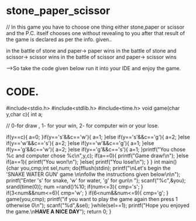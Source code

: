 # stone_paper_scissor
// In this game you have to choose one thing either stone,paper or scissor and the P.C. itself chooses one without revealing to you after that result of the game is declared as per the info. given..

in the battle of stone and paper-> paper wins
in the battle of stone and scissor-> scissor wins
in the battle of scissor and paper-> scissor wins

-->So take the code given below run it into your IDE and enjoy the game.

# CODE.

#include<stdio.h>
#include<stdlib.h>
#include<time.h>
void game(char y,char c){
int a;

// 0-for draw , 1- for your win, 2- for computer win or your lose.

if(y==c){
    a=0;
}if(y=='s'&&c=='w'){
    a=1;
}else if(y=='s'&&c=='g'){
    a=2;
}else if(y=='w'&&c=='s'){
    a=2;
}else if(y=='w'&&c=='g'){
    a=1;
}else if(y=='g'&&c=='w'){
    a=2;
}else if(y=='g'&&c=='s'){
    a=1;
}printf("You chose %c and computer chose %c\n",y,c);
if(a==0){
    printf("Game draw!\n");
}else if(a==1){
    printf("You won!\n");
}else{
    printf("You lose!\n");
}
}
int main()
{char you,cmp;int sel,num;
do{fflush(stdin);
printf("\nLet's begin the  'SNAKE WATER GUN' game  \n\nfollw the instructions given below\n\n");
printf("Enter 's' for snake, 'w' for water, 'g' for gun\n ");
scanf("%c",&you);
srand(time(0));
num =rand()%10;
if(num<=3){
    cmp='s';
}
if(3<num&&num<=6){
    cmp='w';
}
if(6<num&&num<=9){
    cmp='g';
}
game(you,cmp);
printf("if you want to play the game again then press 1 otherwise 0\n");
scanf("%d",&sel);
}while(sel==1);
printf("Hope you enjoyed the game.\n**HAVE A NICE DAY**");
return 0;
}


